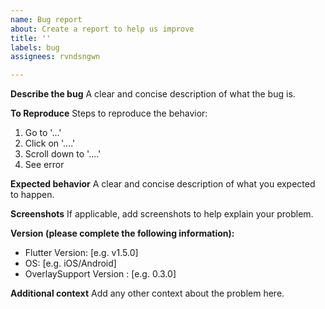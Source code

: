 ```yaml
---
name: Bug report
about: Create a report to help us improve
title: ''
labels: bug
assignees: rvndsngwn

---
```


**Describe the bug**
A clear and concise description of what the bug is.

**To Reproduce**
Steps to reproduce the behavior:
1. Go to '...'
2. Click on '....'
3. Scroll down to '....'
4. See error

**Expected behavior**
A clear and concise description of what you expected to happen.

**Screenshots**
If applicable, add screenshots to help explain your problem.

**Version (please complete the following information):**
 - Flutter Version: [e.g. v1.5.0]
 - OS: [e.g. iOS/Android]
 - OverlaySupport Version : [e.g. 0.3.0]

**Additional context**
Add any other context about the problem here.
